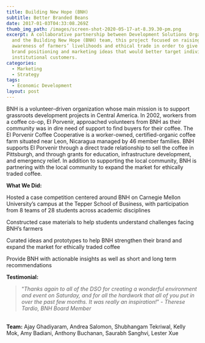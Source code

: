 ```yaml
---
title: Building New Hope (BNH)
subtitle: Better Branded Beans
date: 2017-01-03T04:33:08.269Z
thumb_img_path: /images/screen-shot-2020-05-17-at-8.39.30-pm.png
excerpt: A collaborative partnership between Development Solutions Organization
  and the Building New Hope (BNH) team, this project focused on raising
  awareness of farmers’ livelihoods and ethical trade in order to give impactful
  brand positioning and marketing ideas that would better target individual and
  institutional customers.
categories:
  - Marketing
  - Strategy
tags:
  - Economic Development
layout: post
---
```

BNH is a volunteer-driven organization whose main mission is to support grassroots development projects in Central America. In 2002, workers from a coffee co-op, El Porvenir, approached volunteers from BNH as their community was in dire need of support to find buyers for their coffee. The El Porvenir Coffee Cooperative is a worker-owned, certified-organic coffee farm situated near Leon, Nicaragua managed by 46 member families. BNH supports El Porvenir through a direct trade relationship to sell the coffee in Pittsburgh, and through grants for education, infrastructure development, and emergency relief. In addition to supporting the local community, BNH is partnering with the local community to expand the market for ethically traded coffee.

**What We Did:**

Hosted a case competition centered around BNH on Carnegie Mellon University’s campus at the Tepper School of Business, with participation from 8 teams of 28 students across academic disciplines

Constructed case materials to help students understand challenges facing BNH’s farmers

Curated ideas and prototypes to help BNH strengthen their brand and expand the market for ethically traded coffee

Provide BNH with actionable insights as well as short and long term recommendations

**Testimonial:**

> “*Thanks again to all of the DSO for creating a wonderful environment and event on Saturday, and for all the hardwork that all of you put in over the past few months. It was really an inspiration!*” - *Therese Tardio, BNH Board Member*

\
**Team:** Ajay Ghadiyaram, Andrea Salomon, Shubhangam Tekriwal, Kelly Mok, Amy Badiani, Anthony Buchanan, Saurabh Sanghvi, Lester Xue
